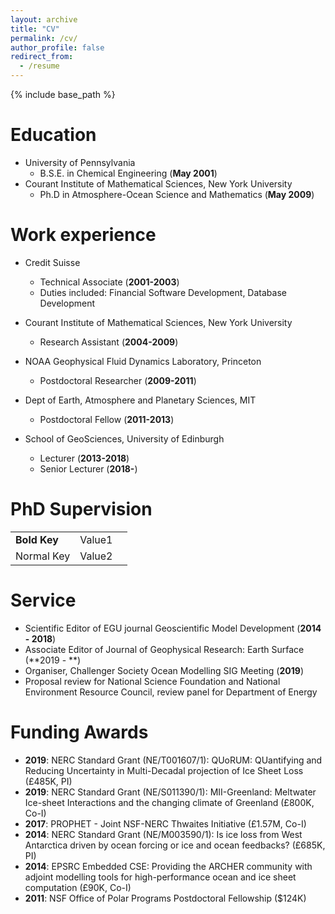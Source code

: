 ```yaml
---
layout: archive
title: "CV"
permalink: /cv/
author_profile: false
redirect_from:
  - /resume
---
```


{% include base_path %}

Education
======
* University of Pennsylvania 
  * B.S.E. in Chemical Engineering (**May 2001**)
* Courant Institute of Mathematical Sciences, New York University
  * Ph.D in Atmosphere-Ocean Science and Mathematics (**May 2009**)

Work experience
======
* Credit Suisse
  * Technical Associate (**2001-2003**)
  * Duties included: Financial Software Development, Database Development

* Courant Institute of Mathematical Sciences, New York University
  * Research Assistant (<strong>2004-2009</strong>)

* NOAA Geophysical Fluid Dynamics Laboratory, Princeton
  * Postdoctoral Researcher (**2009-2011**)

* Dept of Earth, Atmosphere and Planetary Sciences, MIT
  * Postdoctoral Fellow (**2011-2013**)
  
* School of GeoSciences, University of Edinburgh
  * Lecturer (**2013-2018**)
  * Senior Lecturer (**2018-**)

PhD Supervision
======

| | | |
|-|-|-|
|__Bold Key__| Value1 |
| Normal Key | Value2 |
  
Service 
======
* Scientific Editor of EGU journal Geoscientific Model Development (**2014 - 2018**)
* Associate Editor of Journal of Geophysical Research: Earth Surface (**2019 - **)
* Organiser, Challenger Society Ocean Modelling SIG Meeting (**2019**)
* Proposal review for National Science Foundation and National Environment Resource Council, review panel for Department of Energy

Funding Awards
======
* **2019**: NERC Standard Grant (NE/T001607/1): QUoRUM: QUantifying and Reducing Uncertainty in Multi-Decadal projection of Ice Sheet Loss (£485K, PI)
* **2019**: NERC Standard Grant (NE/S011390/1): MII-Greenland: Meltwater Ice-sheet Interactions and the changing climate of Greenland (£800K, Co-I)
* **2017**: PROPHET - Joint NSF-NERC Thwaites Initiative (£1.57M, Co-I)
* **2014**: NERC Standard Grant (NE/M003590/1): Is ice loss from West Antarctica driven by ocean forcing or ice and ocean feedbacks? (£685K, PI)
* **2014**: EPSRC Embedded CSE: Providing the ARCHER community with adjoint modelling tools for high-performance ocean and ice sheet computation (£90K, Co-I)
* **2011**: NSF Office of Polar Programs Postdoctoral Fellowship ($124K)

